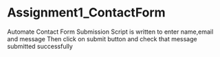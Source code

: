 # Assignment1_ContactForm
Automate Contact Form Submission
Script is written to enter name,email and message
Then click on submit button and check that message submitted successfully
